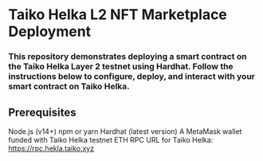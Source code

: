 # Taiko Helka L2 NFT Marketplace Deployment
### This repository demonstrates deploying a smart contract on the Taiko Helka Layer 2 testnet using Hardhat. Follow the instructions below to configure, deploy, and interact with your smart contract on Taiko Helka.

## Prerequisites
Node.js (v14+)
npm or yarn
Hardhat (latest version)
A MetaMask wallet funded with Taiko Helka testnet ETH
RPC URL for Taiko Helka: https://rpc.hekla.taiko.xyz



